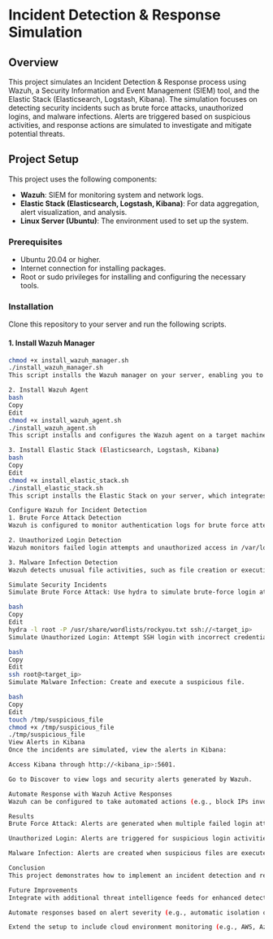 # Incident Detection & Response Simulation

## Overview

This project simulates an Incident Detection & Response process using Wazuh, a Security Information and Event Management (SIEM) tool, and the Elastic Stack (Elasticsearch, Logstash, Kibana). The simulation focuses on detecting security incidents such as brute force attacks, unauthorized logins, and malware infections. Alerts are triggered based on suspicious activities, and response actions are simulated to investigate and mitigate potential threats.

## Project Setup

This project uses the following components:
- **Wazuh**: SIEM for monitoring system and network logs.
- **Elastic Stack (Elasticsearch, Logstash, Kibana)**: For data aggregation, alert visualization, and analysis.
- **Linux Server (Ubuntu)**: The environment used to set up the system.

### Prerequisites

- Ubuntu 20.04 or higher.
- Internet connection for installing packages.
- Root or sudo privileges for installing and configuring the necessary tools.

### Installation

Clone this repository to your server and run the following scripts.

#### 1. Install Wazuh Manager

```bash
chmod +x install_wazuh_manager.sh
./install_wazuh_manager.sh
This script installs the Wazuh manager on your server, enabling you to collect and process security logs.

2. Install Wazuh Agent
bash
Copy
Edit
chmod +x install_wazuh_agent.sh
./install_wazuh_agent.sh
This script installs and configures the Wazuh agent on a target machine to send logs to the Wazuh manager.

3. Install Elastic Stack (Elasticsearch, Logstash, Kibana)
bash
Copy
Edit
chmod +x install_elastic_stack.sh
./install_elastic_stack.sh
This script installs the Elastic Stack on your server, which integrates with Wazuh to visualize and analyze security alerts.

Configure Wazuh for Incident Detection
1. Brute Force Attack Detection
Wazuh is configured to monitor authentication logs for brute force attempts. The detection rule is set up in /var/ossec/etc/ossec.conf.

2. Unauthorized Login Detection
Wazuh monitors failed login attempts and unauthorized access in /var/log/auth.log. Alerts are generated when suspicious login activities occur.

3. Malware Infection Detection
Wazuh detects unusual file activities, such as file creation or execution of suspicious files, as indicators of malware infections.

Simulate Security Incidents
Simulate Brute Force Attack: Use hydra to simulate brute-force login attempts.

bash
Copy
Edit
hydra -l root -P /usr/share/wordlists/rockyou.txt ssh://<target_ip>
Simulate Unauthorized Login: Attempt SSH login with incorrect credentials.

bash
Copy
Edit
ssh root@<target_ip>
Simulate Malware Infection: Create and execute a suspicious file.

bash
Copy
Edit
touch /tmp/suspicious_file
chmod +x /tmp/suspicious_file
./tmp/suspicious_file
View Alerts in Kibana
Once the incidents are simulated, view the alerts in Kibana:

Access Kibana through http://<kibana_ip>:5601.

Go to Discover to view logs and security alerts generated by Wazuh.

Automate Response with Wazuh Active Responses
Wazuh can be configured to take automated actions (e.g., block IPs involved in attacks). An example configuration for blocking an IP after a brute force attack can be found in the ossec.conf file under the <active-response> section.

Results
Brute Force Attack: Alerts are generated when multiple failed login attempts are detected.

Unauthorized Login: Alerts are triggered for suspicious login activities.

Malware Infection: Alerts are created when suspicious files are executed.

Conclusion
This project demonstrates how to implement an incident detection and response process in a Security Operations Center (SOC) environment using Wazuh and Elastic Stack. It provides a basic framework for detecting, investigating, and responding to cyber threats in real time.

Future Improvements
Integrate with additional threat intelligence feeds for enhanced detection capabilities.

Automate responses based on alert severity (e.g., automatic isolation of infected machines).

Extend the setup to include cloud environment monitoring (e.g., AWS, Azure).
